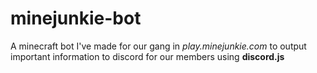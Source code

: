 # minejunkie-bot

A minecraft bot I've made for our gang in *play.minejunkie.com* to output important information to discord for our members using **discord.js**
